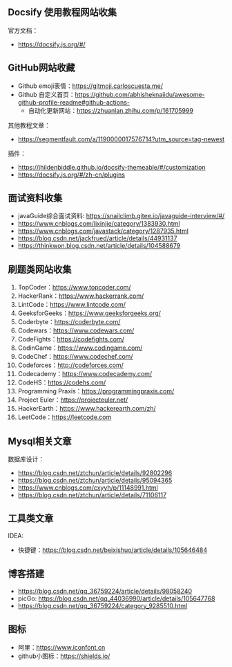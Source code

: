 ## Docsify 使用教程网站收集

官方文档：
- https://docsify.js.org/#/

## GitHub网站收藏

- Github emoji表情：https://gitmoji.carloscuesta.me/
- Github 自定义首页：https://github.com/abhisheknaiidu/awesome-github-profile-readme#github-actions-
   - 自动化更新网站：https://zhuanlan.zhihu.com/p/161705999

其他教程文章：
- https://segmentfault.com/a/1190000017576714?utm_source=tag-newest

插件：
- https://jhildenbiddle.github.io/docsify-themeable/#/customization
- https://docsify.js.org/#/zh-cn/plugins


## 面试资料收集


- javaGuide综合面试资料: https://snailclimb.gitee.io/javaguide-interview/#/
- https://www.cnblogs.com/lixinjie/category/1383930.html
- https://www.cnblogs.com/javastack/category/1287935.html
- https://blog.csdn.net/jackfrued/article/details/44931137
- https://thinkwon.blog.csdn.net/article/details/104588679

## 刷题类网站收集

1. TopCoder：https://www.topcoder.com/
2. HackerRank：https://www.hackerrank.com/
3. LintCode：https://www.lintcode.com/
4. GeeksforGeeks：https://www.geeksforgeeks.org/
5. Coderbyte：https://coderbyte.com/
6. Codewars：https://www.codewars.com/
7. CodeFights：https://codefights.com/
8. CodinGame：https://www.codingame.com/
9. CodeChef：https://www.codechef.com/
10. Codeforces：http://codeforces.com/
11. Codecademy：https://www.codecademy.com/
12. CodeHS：https://codehs.com/
13. Programming Praxis：https://programmingpraxis.com/
14. Project Euler：https://projecteuler.net/
15. HackerEarth：https://www.hackerearth.com/zh/
16. LeetCode：https://leetcode.com


##  Mysql相关文章

数据库设计：

- https://blog.csdn.net/ztchun/article/details/92802296
- https://blog.csdn.net/ztchun/article/details/95094365
- https://www.cnblogs.com/cxyyh/p/11148991.html
- https://blog.csdn.net/ztchun/article/details/71106117



## 工具类文章

IDEA:
- 快捷键：https://blog.csdn.net/beixishuo/article/details/105646484

## 博客搭建

- https://blog.csdn.net/qq_36759224/article/details/98058240
- picGo: https://blog.csdn.net/qq_44036990/article/details/105647768
- https://blog.csdn.net/qq_36759224/category_9285510.html

## 图标

- 阿里：https://www.iconfont.cn
- github小图标：https://shields.io/
